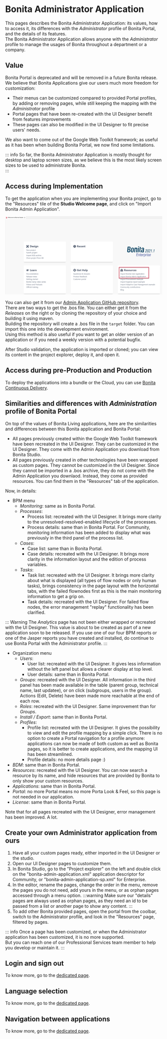 # Bonita Administrator Application

This pages describes the Bonita Administrator Application: its values, how to access it, its differences with the _Administrator_ profile of Bonita Portal, and the details of its features.   
The Bonita Administrator Application allows anyone with the _Administrator_ profile to manage the usages of Bonita throughout a department or a company.  

## Value
Bonita Portal is deprecated and will be removed in a future Bonita release.  
We believe that Bonita Applications give our users much more freedom for customization:
  * Their menus can be customized compared to provided Portal profiles, by adding or removing pages, while still keeping the mapping with the _Administrator_ profile
  * Portal pages that have been re-created with the UI Designer benefit from features improvements  
  * These pages can also be modified in the UI Designer to fit precise users' needs.

We also want to come out of the Google Web Toolkit framework; as useful as it has been when building Bonita Portal, we now find some limitations.  

::: info
So far, the Bonita Administrator Application is mostly thought for desktop and laptop screen sizes, as we believe this is the most likely screen sizes to be used to administrate Bonita.  
:::

## Access during Implementation
To get the application when you are implementing your Bonita project, go to the "Resources" tile of the **Studio Welcome page**, and click on "Import Bonita Admin Application".

![Get application from Studio](images/UI2021.1/studio-get-application.png)

You can also get it from our [Admin Application GitHub repository](https://github.com/bonitasoft/bonita-admin-application/).  
There are two ways to get the .bos file. You can either get it from the *Releases* on the right or by cloning the repository of your choice and building it using maven.  
Building the repository will create a .bos file in the ```target``` folder. You can import this one into the development environment.
<br>Using this method is also useful if you want to get an older version of an application or if you need a weekly version with a potential bugfix.  

After Studio validation, the application is imported or cloned; you can view its content in the project explorer, deploy it, and open it.

## Access during pre-Production and Production
To deploy the applications into a bundle or the Cloud, you can use [Bonita Continuous Delivery](https://documentation.bonitasoft.com/bcd//_manage_living_application).   

## Similarities and differences with _Administration_ profile of Bonita Portal
On top of the values of Bonita Living applications, here are the similarities and differences between this Bonita application and Bonita Portal:
  * All pages previously created within the Google Web Toolkit framework have been recreated in the UI Designer. They can be customized in the UI Designer. They come with the Admin Application you download from Bonita Studio.
  * All pages previously created in other technologies have been wrapped as custom pages. They cannot be customized in the UI Designer. Since they cannot be imported in a .bos archive, they do not come with the Admin Application you downlaod. Instead, they come as provided resources. You can find them in the "Resources" tab of the application.

Now, in details:
  * BPM menu
    * _Monitoring_: same as in Bonita Portal. 
    * _Processes_:
      * Process list: recreated with the UI Designer. It brings more clarity to the unresolved-resolved-enabled lifecycle of the processes.
      * Process details: same than in Bonita Portal. For Community, monitoring information has been added to display what was previously in the third panel of the process list.
    * _Cases_:
      * Case list: same than in Bonita Portal.
      * Case details: recreated with the UI Designer. It brings more clarity in the information layout and the edition of process variables.
    * _Tasks_:
      * Task list: recreated with the UI Designer. It brings more clarity about what is displayed (all types of flow nodes or only human tasks), brings consistency in the page layout with the horizontal tabs, with the failed flownodes first as this is the main monitoring information to get a grip on.
      * Task details: recreated with the UI Designer. For failed flow nodes, the error management "replay" functionality has been clarified.
  
::: Warning
The _Analytics_ page has not been either wrapped or recreated with the UI Designer. This value is about to be created as part of a new application soon to be released. 
If you use one of our four BPM reports or one of the Jasper reports you have created and installed, do continue to use Bonita Portal with the Administrator profile.
:::

  * Organization menu
    * _Users_:
      * User list: recreated with the UI Designer. It gives less information without the left panel but allows a clearer display at top level.
      * User details: same than in Bonita Portal.
    * _Groups_: recreated with the UI Designer. All information in the third panel has been made available in the table (parent group, technical name, last updatee), or on click (subgroups, users in the group). Actions (Edit, Delete) have been made more reachable at the end of each row.
    * _Roles_: recreated with the UI Designer. Same improvement than for _Groups_.
    * _Install / Export_: same than in Bonita Portal.
    * _Profiles_: 
      * Profile list: recreated with the UI Designer. It gives the possibility to view and edit the profile mapping by a simple click. There is no option to create a Portal navigation for a profile anymore: applications can now be made of both custom as well as Bonita pages, so it is better to create applications, and the mapping UI has been streamlined.
      * Profile details: no more details page :)
  * _BDM_: same than in Bonita Portal. 
  * _Resources_: recreated with the UI Designer. You can now search a resource by its name, and hide resources that are provided by Bonita to only show your custom resources.
  * _Applications_: same than in Bonita Portal.
  * _Portal_: no more Portal means no more Porta Look & Feel, so this page is not needed in our application.
  * _License_: same than in Bonita Portal.
  
Note that for all pages recreated with the UI Designer, error management has been improved. A lot.

## Create your own Administrator application from ours
1. Have all your custom pages ready, either imported in the UI Designer or the studio.
1. Open our UI Designer pages to customize them.
1. In Bonita Studio, go to the "Project explorer" on the left and double click on the "bonita-admin-application.xml" application descriptor for Community, or "bonita-admin-application-sp.xml" for Enterprise.
1. In the editor, rename the pages, change the order in the menu, remove the pages you do not need, add yours in the menu, or as orphan pages accessed through a menu option.
:::warning
Make sure our "details" pages are always used as orphan pages, as they need an id to be passed from a list or another page to show any content.
:::
1. To add other Bonita provided pages, open the portal from the coolbar, switch to the Administrator profile, and look in the "Resources" page, filtered by pages.

::: info
Once a page has been customized, or when the Administrator application has been customized, it is no more supported.  
But you can reach one of our Professional Services team member to help you develop or maintain it.
:::

## Login and sign out
To know more, go to the [dedicated page](log-in-and-log-out.md).
  
## Language selection
To know more, go to the [dedicated page](languages.md).

## Navigation between applications
To know more, go to the [dedicated page](navigation.md).

